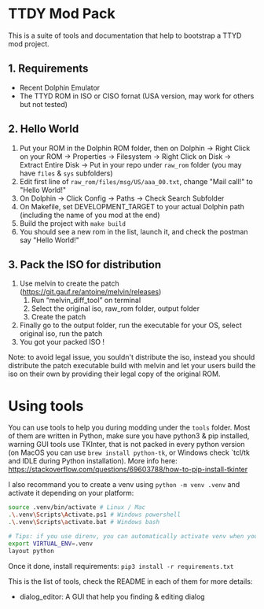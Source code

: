 # TTDY Mod Pack

This is a suite of tools and documentation that help to bootstrap a TTYD mod project.

## 1. Requirements

 - Recent Dolphin Emulator
 - The TTYD ROM in ISO or CISO fornat (USA version, may work for others but not tested)

## 2. Hello World

1. Put your ROM in the Dolphin ROM folder, then on Dolphin -> Right Click on your ROM -> Properties -> Filesystem -> Right Click on Disk -> Extract Entire Disk -> Put in your repo under `raw_rom` folder (you may have `files` & `sys` subfolders)
2. Edit first line of `raw_rom/files/msg/US/aaa_00.txt`, change "Mail call!" to "Hello World!"
3. On Dolphin -> Click Config -> Paths -> Check Search Subfolder
4. On Makefile, set DEVELOPMENT_TARGET to your actual Dolphin path (including the name of you mod at the end)
5. Build the project with `make build`
6. You should see a new rom in the list, launch it, and check the postman say "Hello World!"

## 3. Pack the ISO for distribution

1. Use melvin to create the patch (https://git.gauf.re/antoine/melvin/releases)
    1. Run “melvin_diff_tool” on terminal
    2. Select the original iso, raw_rom folder, output folder
    3. Create the patch
4. Finally go to the output folder, run the executable for your OS, select original iso, run the patch
5. You got your packed ISO !

Note: to avoid legal issue, you souldn't distribute the iso, instead you should distribute the patch executable build with melvin and
let your users build the iso on their own by providing their legal copy of the original ROM.

# Using tools

You can use tools to help you during modding under the `tools` folder.
Most of them are written in Python, make sure you have python3 & pip installed, warning GUI tools use TKInter, that is not packed in
every python version (on MacOS you can use `brew install python-tk`, or Windows check `tcl/tk and IDLE during Python installation).
More info here: https://stackoverflow.com/questions/69603788/how-to-pip-install-tkinter

I also recommand you to create a venv using `python -m venv .venv` and activate it depending on your platform:
```bash
source .venv/bin/activate # Linux / Mac
.\.venv\Scripts\Activate.ps1 # Windows powershell
.\.venv\Scripts\activate.bat # Windows bash

# Tips: if you use direnv, you can automatically activate venv when you are in this folder in your terminal by adding this in your .envrc
export VIRTUAL_ENV=.venv
layout python
```

Once it done, install requirements: `pip3 install -r requirements.txt`

This is the list of tools, check the README in each of them for more details:
 - dialog_editor: A GUI that help you finding & editing dialog
